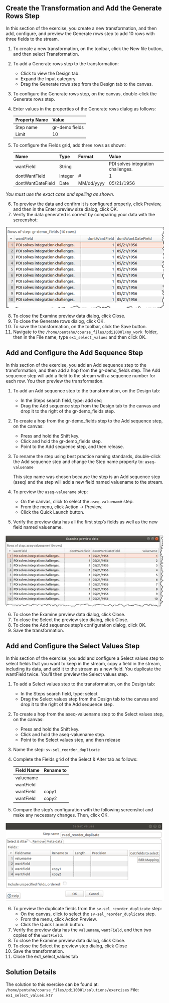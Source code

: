 ##  Create the Transformation and Add the Generate Rows Step
In this section of the exercise, you create a new transformation, and then add, configure, and preview the
Generate rows step to add 10 rows with three fields to the stream.

1. To create a new transformation, on the toolbar, click the New file button, and then select
Transformation.
2. To add a Generate rows step to the transformation:
    - Click to view the Design tab.
    - Expand the Input category.
    - Drag the Generate rows step from the Design tab to the canvas.
3. To configure the Generate rows step, on the canvas, double-click the Generate rows step.
4. Enter values in the properties of the Generate rows dialog as follows:

    |Property Name | Value         |
    |--------------|---------------|
    |Step name     | gr-demo fields|
    |Limit         | 10            |

5. To configure the Fields grid, add three rows as shown:

    |Name              | Type    | Format     | Value                             |
    |------------------|---------|------------|-----------------------------------|
    |wantField         | String  |            |PDI solves integration challenges. |
    |dontWantField     | Integer | #          | 1                                 |
    |dontWantDateField | Date    | MM/dd/yyyy | 05/21/1956                        |

*You must use the exact case and spelling as shown.*

6. To preview the data and confirm it is configured properly, click Preview, and then in the Enter
preview size dialog, click OK.
7. Verify the data generated is correct by comparing your data with the screenshot:

![DataVerification1](./Images/DataVerification1.png)

8. To close the Examine preview data dialog, click Close.
9. To close the Generate rows dialog, click OK.
10. To save the transformation, on the toolbar, click the Save button.
11. Navigate to the `/home/pentaho/course_files/pdi1000l/my_work `folder, then in the File
name, type `ex1_select_values` and then click OK.

##  Add and Configure the Add Sequence Step
In this section of the exercise, you add an Add sequence step to the transformation, and then add a hop from
the gr-demo_fields step. The Add sequence step will add a field to the stream with a sequence number for
each row. You then preview the transformation.

1. To add an Add sequence step to the transformation, on the Design tab:
    - In the Steps search field, type: add seq
    - Drag the Add sequence step from the Design tab to the canvas and drop it to the right of
    the gr-demo_fields step.
2. To create a hop from the gr-demo_fields step to the Add sequence step, on the canvas:
    - Press and hold the Shift key.
    - Click and hold the gr-demo_fields step.
    - Point to the Add sequence step, and then release.
3. To rename the step using best practice naming standards, double-click the Add sequence step and
change the Step name property to: `aseq-valuename`

    This step name was chosen because the step is an Add sequence step (aseq) and the step will add
    a new field named valuename to the stream.

4. To preview the `aseq-valuename` step:
    - On the canvas, click to select the `aseq-valuenam`e step.
    - From the menu, click Action → Preview.
    - Click the Quick Launch button.

5. Verify the preview data has all the first step’s fields as well as the new field named valuename.

![DataVerification2](./Images/DataVerification2.png)

6. To close the Examine preview data dialog, click Close.
7. To close the Select the preview step dialog, click Close.
8. To close the Add sequence step’s configuration dialog, click OK.
9. Save the transformation.

## Add and Configure the Select Values Step
In this section of the exercise, you add and configure a Select values step to select fields that you want to
keep in the stream, copy a field in the stream, including its data, and add it to the stream as a new field. You
duplicate the wantField twice. You’ll then preview the Select values step.

1. To add a Select values step to the transformation, on the Design tab:
    - In the Steps search field, type: select
    - Drag the Select values step from the Design tab to the canvas and drop it to the right of the
    Add sequence step.
2. To create a hop from the aseq-valuename step to the Select values step, on the canvas:
    - Press and hold the Shift key.
    - Click and hold the aseq-valuename step.
    - Point to the Select values step, and then release
3. Name the step: `sv-sel_reorder_duplicate`
4. Complete the Fields grid of the Select & Alter tab as follows:

    |Field Name | Rename to |
    |-----------|-----------|
    |valuename  | <empty>   |
    |wantField  | <empty>   |
    |wantField  | copy1     |
    |wantField  | copy2     |


5. Compare the step’s configuration with the following screenshot and make any necessary changes.
Then, click OK.

![DataVerification3](./Images/DataVerification3.png)

6. To preview the duplicate fields from the `sv-sel_reorder_duplicate` step:
    - On the canvas, click to select the `sv-sel_reorder_duplicate` step.
    - From the menu, click Action Preview.
    - Click the Quick Launch button.
7. Verify the preview data has the `valuename`, `wantField`, and then two copies of the `wantField`.
8. To close the Examine preview data dialog, click Close.
9. To close the Select the preview step dialog, click Close
10. Save the transformation.
11. Close the ex1_select_values tab

## Solution Details
The solution to this exercise can be found at:
`/home/pentaho/course_files/pdi1000l/solutions/exercises`
File:
`ex1_select_values.ktr`
